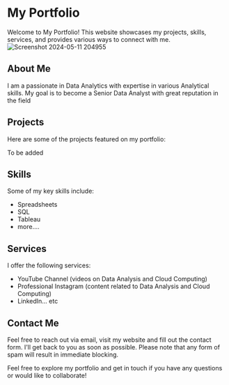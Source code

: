 # My Portfolio

Welcome to My Portfolio! This website showcases my projects, skills, services, and provides various ways to connect with me.![Screenshot 2024-05-11 204955](https://github.com/Makkala-Kumar/MyPortfolio/assets/136322019/79176426-43b5-487b-9622-6bdbc872633a)


## About Me

I am a passionate in Data Analytics with expertise in various Analytical skills. My goal is to become a Senior Data Analyst with great reputation in the field

## Projects

Here are some of the projects featured on my portfolio:

To be added
<!-- - [Project 1](link-to-project1): Brief description of Project 1.
- [Project 2](link-to-project2): Brief description of Project 2.
- [Project 3](link-to-project3): Brief description of Project 3. -->

## Skills

Some of my key skills include:

- Spreadsheets
- SQL
- Tableau
- more....

## Services

I offer the following services:

- YouTube Channel (videos on Data Analysis and Cloud Computing)
- Professional Instagram (content related to Data Analysis and Cloud Computing)
- LinkedIn... etc

## Contact Me

Feel free to reach out via email, visit my website and fill out the contact form. I'll get back to you as soon as possible.
Please note that any form of spam will result in immediate blocking.


Feel free to explore my portfolio and get in touch if you have any questions or would like to collaborate!
